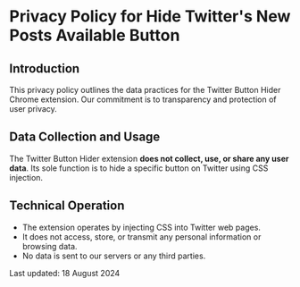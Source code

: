# Privacy Policy for Hide Twitter's New Posts Available Button

## Introduction
This privacy policy outlines the data practices for the Twitter Button Hider Chrome extension. Our commitment is to transparency and protection of user privacy.

## Data Collection and Usage
The Twitter Button Hider extension **does not collect, use, or share any user data**. Its sole function is to hide a specific button on Twitter using CSS injection.

## Technical Operation
- The extension operates by injecting CSS into Twitter web pages.
- It does not access, store, or transmit any personal information or browsing data.
- No data is sent to our servers or any third parties.

Last updated: 18 August 2024
